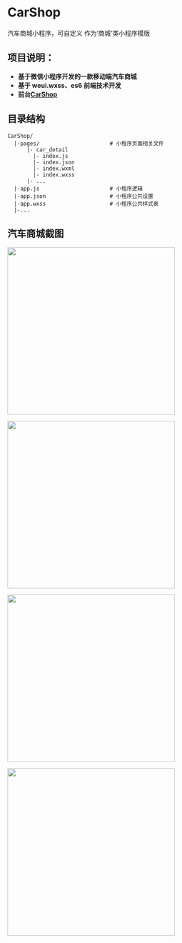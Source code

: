 # CarShop
汽车商城小程序，可自定义 作为‘商城’类小程序模版

## 项目说明：

- **基于微信小程序开发的一款移动端汽车商城**
- **基于 weui.wxss、es6 前端技术开发**
- **前台[CarShop](https://github.com/kuhami/CarShop/)**

## 目录结构
    
    CarShop/
      |-pages/                      # 小程序页面相关文件
          |- car_detail
            |- index.js
            |- index.json
            |- index.wxml
            |- index.wxss
          |- ...
      |-app.js                      # 小程序逻辑
      |-app.json                    # 小程序公共设置
      |-app.wxss                    # 小程序公共样式表
      |-...

## 汽车商城截图

<p><a target="_blank" href="https://github.com/kuhami/CarShop/blob/master/image/jt4.jpeg"><img src="https://raw.githubusercontent.com/kuhami/CarShop/master/image/jt4.jpeg" width="375px" style="max-width:100%;"></a></p>

<p><a target="_blank" href="https://github.com/kuhami/CarShop/blob/master/image/jt3.jpeg"><img src="https://raw.githubusercontent.com/kuhami/CarShop/master/image/jt3.jpeg" width="375px" style="max-width:100%;"></a></p>

<p><a target="_blank" href="https://github.com/kuhami/CarShop/blob/master/image/jt2.jpeg"><img src="https://raw.githubusercontent.com/kuhami/CarShop/master/image/jt2.jpeg" width="375px" style="max-width:100%;"></a></p>

<p><a target="_blank" href="https://github.com/kuhami/CarShop/blob/master/image/jt1.png"><img src="https://raw.githubusercontent.com/kuhami/CarShop/master/image/jt1.png" width="375px" style="max-width:100%;"></a></p>

